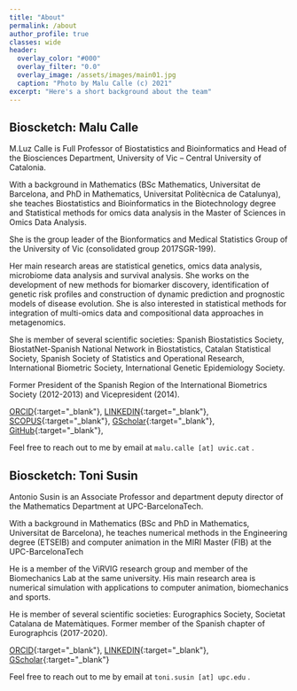 ```yaml
---
title: "About"
permalink: /about
author_profile: true
classes: wide
header:
  overlay_color: "#000"
  overlay_filter: "0.0"
  overlay_image: /assets/images/main01.jpg
  caption: "Photo by Malu Calle (c) 2021"  
excerpt: "Here's a short background about the team"
---
```



## Bioscketch: Malu Calle

M.Luz Calle is Full Professor of Biostatistics and Bioinformatics and Head of the Biosciences Department, University of Vic – Central University of Catalonia.

With a background in Mathematics (BSc Mathematics, Universitat de Barcelona, and PhD in Mathematics, Universitat Politècnica de Catalunya), she teaches Biostatistics and Bioinformatics in the Biotechnology degree and Statistical methods for omics data analysis in the Master of Sciences in Omics Data Analysis.

She is the group leader of the Bionformatics and Medical Statistics Group of the University of Vic (consolidated group 2017SGR-199).

Her main research areas are statistical genetics, omics data analysis, microbiome data analysis and survival analysis. She works on the development of new methods for biomarker discovery, identification of genetic risk profiles and construction of dynamic prediction and prognostic models of disease evolution. She is also interested in statistical methods for integration of multi-omics data and compositional data approaches in metagenomics.

She is member of several scientific societies: Spanish Biostatistics Society, BiostatNet-Spanish National Network in Biostatistics, Catalan Statistical Society, Spanish Society of Statistics and Operational Research, International Biometric Society, International Genetic Epidemiology Society.

Former President of the Spanish Region of the International Biometrics Society (2012-2013) and Vicepresident (2014).

[ORCID](http://orcid.org/0000-0001-9334-415X){:target="_blank"},
[LINKEDIN](https://www.linkedin.com/pub/m-luz-calle/42/392/932){:target="_blank"},
[SCOPUS](http://www.scopus.com/authid/detail.url?authorId=7003623814){:target="_blank"},
[GScholar](http://scholar.google.se/citations?user=3tLnyBQAAAAJ&amp;hl=en){:target="_blank"},
[GitHub](https://github.com/malucalle){:target="_blank"},

Feel free to reach out to me by email at `malu.calle [at] uvic.cat` .

## Bioscketch: Toni Susin

Antonio Susin is an Associate Professor and department deputy director of the Mathematics Department at UPC-BarcelonaTech.

With a background in Mathematics (BSc and PhD in Mathematics, Universitat de Barcelona), he teaches numerical methods in the Engineering degree (ETSEIB) and computer animation in the MIRI Master (FIB) at the UPC-BarcelonaTech

He is a member of the ViRVIG research group and member of the Biomechanics Lab at the same university. His main research area is numerical simulation with applications to computer animation, biomechanics and sports.

He is member of several scientific societies: Eurographics Society, Societat Catalana de Matemàtiques. Former member of the Spanish chapter of Eurographcis (2017-2020).

[ORCID](http://orcid.org/0000-0002-0874-2784){:target="_blank"},
[LINKEDIN](https://www.linkedin.com/in/toni-susin-a150b143/){:target="_blank"},
[GScholar](https://scholar.google.com/citations?user=cMgloHgAAAAJ&hl=ca&authuser=1){:target="_blank"}

Feel free to reach out to me by email at `toni.susin [at] upc.edu` .
